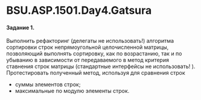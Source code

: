 # BSU.ASP.1501.Day4.Gatsura

#### Задание 1.
Выполнить рефакторинг (делегаты не использовать!) алгоритма сортировки строк непрямоугольной целочисленной матрицы, позволяющий выполнять сортировку, как по возрастанию, так и по убыванию в зависимости от передаваемого в метод критерия ставнения строк матрицы (стандартные интерфейсы не использовать! ). Протестировать полученный метод, используя для сравнения строк 
* суммы элементов строк; 
* максимальные по модулю элементы строк.
